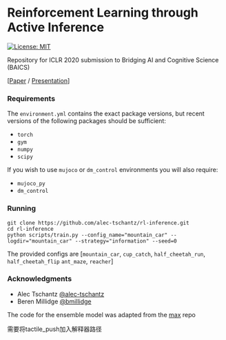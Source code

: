 # Reinforcement Learning through Active Inference

[![License: MIT](https://img.shields.io/badge/License-MIT-yellow.svg)](https://opensource.org/licenses/MIT) 

Repository for ICLR 2020 submission to Bridging AI and Cognitive Science (BAICS)

[[Paper](https://arxiv.org/abs/2002.12636) / [Presentation](https://baicsworkshop.github.io/program/baics_37.html)]

### Requirements

The `environment.yml` contains the exact package versions, but recent versions of the following packages should be sufficient:

- `torch`
- `gym`
- `numpy`
- `scipy`

If you wish to use `mujoco` or `dm_control` environments you will also require:  

- `mujoco_py` 
- `dm_control` 

### Running

```
git clone https://github.com/alec-tschantz/rl-inference.git
cd rl-inference
python scripts/train.py --config_name="mountain_car" --logdir="mountain_car" --strategy="information" --seed=0
```

The provided configs are [`mountain_car`, `cup_catch`, `half_cheetah_run`,  `half_cheetah_flip` `ant_maze`, `reacher`]

### Acknowledgments

- Alec Tschantz [@alec-tschantz](https://github.com/alec-tschantz)
- Beren Millidge [@bmillidge](https://github.com/BerenMillidge)

The code for the ensemble model was adapted from the [max](https://github.com/nnaisense/max) repo

需要将tactile_push加入解释器路径
